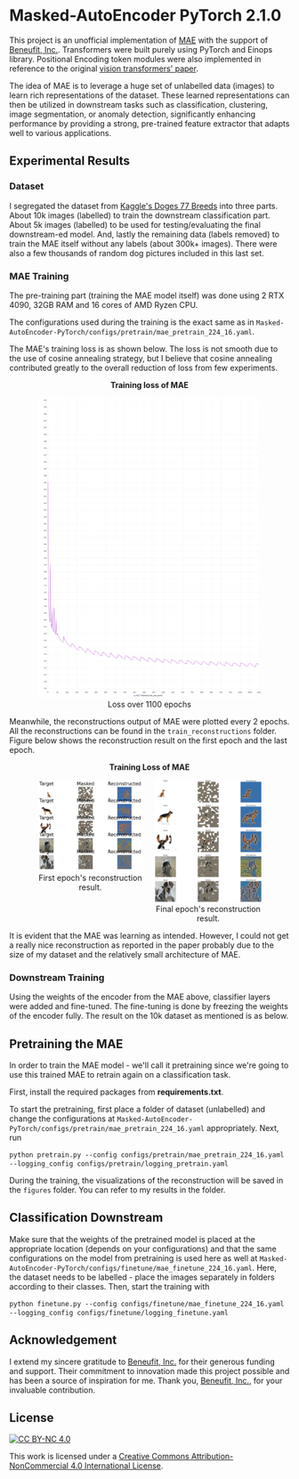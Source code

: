 # Masked-AutoEncoder PyTorch 2.1.0

This project is an unofficial implementation of [MAE](https://arxiv.org/pdf/2111.06377) with the support of [Beneufit, Inc.](https://beneufit.com/). Transformers were built purely using PyTorch and Einops library. Positional Encoding token modules were also implemented in reference to the original [vision transformers' paper](https://arxiv.org/pdf/2010.11929). 

The idea of MAE is to leverage a huge set of unlabelled data (images) to learn rich representations of the dataset. These learned representations can then be utilized in downstream tasks such as classification, clustering, image segmentation, or anomaly detection, significantly enhancing performance by providing a strong, pre-trained feature extractor that adapts well to various applications.

## Experimental Results

### Dataset
I segregated the dataset from [Kaggle's Doges 77 Breeds](https://www.kaggle.com/datasets/madibokishev/doges-77-breeds) into three parts. About 10k images (labelled) to train the downstream classification part. About 5k images (labelled) to be used for testing/evaluating the final downstream-ed model. And, lastly the remaining data (labels removed) to train the MAE itself without any labels (about 300k+ images). There were also a few thousands of random dog pictures included in this last set.

### MAE Training

The pre-training part (training the MAE model itself) was done using 2 RTX 4090, 32GB RAM and 16 cores of AMD Ryzen CPU. 

The configurations used during the training is the exact same as in ```Masked-AutoEncoder-PyTorch/configs/pretrain/mae_pretrain_224_16.yaml```.

The MAE's training loss is as shown below. The loss is not smooth due to the use of cosine annealing strategy, but I believe that cosine annealing contributed greatly to the overall reduction of loss from few experiments.

<div align="center"> 
<b>Training loss of MAE</b>
</div>
<figure class="image">
  <div align="center"><img src="readme_images/train_loss_mae.png" width="400"></div>
  <div align="center"><figcaption>Loss over 1100 epochs</figcaption></div>
</figure>

Meanwhile, the reconstructions output of MAE were plotted every 2 epochs. All the reconstructions can be found in the ```train_reconstructions``` folder. Figure below shows the reconstruction result on the first epoch and the last epoch.

<div align="center"> 
  <b>Training Loss of MAE</b>
</div>
<figure class="image">
  <div style="display: flex; justify-content: center;">
    <div align="center" style="margin: 0 10px;">
      <img src="train_reconstructions/9c5eb558-5edf-4695-a2c1-babce3781b71.PNG" width="200">
      <figcaption>First epoch's reconstruction result.</figcaption>
    </div>
    <div align="center" style="margin: 0 10px;">
      <img src="train_reconstructions/9c678920-2a2a-47e0-af6a-a05cc528ccc0.PNG" width="200">
      <figcaption>Final epoch's reconstruction result.</figcaption>
    </div>
  </div>
</figure>

It is evident that the MAE was learning as intended. However, I could not get a really nice reconstruction as reported in the paper probably due to the size of my dataset and the relatively small architecture of MAE.

### Downstream Training

Using the weights of the encoder from the MAE above, classifier layers were added and fine-tuned. The fine-tuning is done by freezing the weights of the encoder fully. The result on the 10k dataset as mentioned is as below.




## Pretraining the MAE

In order to train the MAE model - we'll call it pretraining since we're going to use this trained MAE to retrain again on a classification task. 

First, install the required packages from **requirements.txt**. 

To start the pretraining, first place a folder of dataset (unlabelled) and change the configurations at ```Masked-AutoEncoder-PyTorch/configs/pretrain/mae_pretrain_224_16.yaml``` appropriately. Next, run

```
python pretrain.py --config configs/pretrain/mae_pretrain_224_16.yaml --logging_config configs/pretrain/logging_pretrain.yaml
```

During the training, the visualizations of the reconstruction will be saved in the ```figures``` folder. You can refer to my results in the folder.

## Classification Downstream

Make sure that the weights of the pretrained model is placed at the appropriate location (depends on your configurations) and that the same configurations on the model from pretraining is used here as well at ```Masked-AutoEncoder-PyTorch/configs/finetune/mae_finetune_224_16.yaml```. Here, the dataset needs to be labelled - place the images separately in folders according to their classes. Then, start the training with

```
python finetune.py --config configs/finetune/mae_finetune_224_16.yaml --logging_config configs/finetune/logging_finetune.yaml
```

## Acknowledgement
I extend my sincere gratitude to [Beneufit, Inc.](https://beneufit.com/) for their generous funding and support. Their commitment to innovation made this project possible and has been a source of inspiration for me. Thank you, [Beneufit, Inc.](https://beneufit.com/), for your invaluable contribution.

## License

[![CC BY-NC 4.0][cc-by-nc-shield]][cc-by-nc]

This work is licensed under a [Creative Commons Attribution-NonCommercial 4.0 International License][cc-by-nc].

[cc-by-nc]: https://creativecommons.org/licenses/by-nc/4.0/
[cc-by-nc-shield]: https://licensebuttons.net/l/by-nc/4.0/80x15.png



